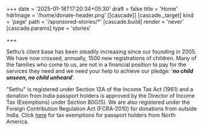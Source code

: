 +++
date = '2025-01-18T17:20:34+05:30'
draft = false
title = 'Home'
hdrImage = '/home/donate-header.png'
[[cascade]]
  [cascade._target]
  kind = 'page'
  path = '/sponsored-stories/*'
  [cascade.build]
  render = 'never'
  [cascade.params]
  type = 'stories'

+++

Sethu’s client base has been steadily increasing since our founding in 2005. We have now crossed, annually, 1500 new registrations of children. Many of the families who come to us, are not in a financial position to pay for the services they need and we need your help to achieve our pledge: ‘**_no child unseen, no child unheard_**’.

"Sethu" is registered under Section 12A of the Income Tax Act (1961) and a donation from India passport holders is approved by the Director of Income Tax (Exemptions) under Section 80G(5). We are also registered under the Foreign Contribution Regulation Act (FCRA-2010) for donations from outside India. Click [here](/foreign) for tax exemptions for passport holders from North America.
